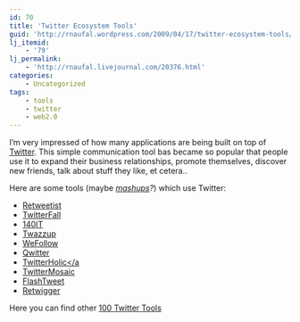 ```yaml
---
id: 70
title: 'Twitter Ecosystem Tools'
guid: 'http://rnaufal.wordpress.com/2009/04/17/twitter-ecosystem-tools/'
lj_itemid:
    - '79'
lj_permalink:
    - 'http://rnaufal.livejournal.com/20376.html'
categories:
    - Uncategorized
tags:
    - tools
    - twitter
    - web2.0
---
```


I’m very impressed of how many applications are being built on top of [Twitter](http://www.twitter.com). This simple communication tool bas became so popular that people use it to expand their business relationships, promote themselves, discover new friends, talk about stuff they like, et cetera..

Here are some tools (maybe *[mashups](http://en.wikipedia.org/wiki/Mashup_(web_application_hybrid))?*) which use Twitter:

- [Retweetist](http://retweetist.com)
- [TwitterFall](http://twitterfall.com)
- [140IT](http://140it.com)
- [Twazzup](http://twazzup.com)
- [WeFollow](http://wefollow.com)
- [Qwitter](http://useqwitter.com/)
- [TwitterHolic&lt;/a](http://twitterholic.com/)
- [TwitterMosaic](http://sxoop.com/twitter/mosaic.pl)
- [FlashTweet](http://www.flashtweet.com/)
- [Retwigger](http://www.retwigger.com/)

Here you can find other [100 Twitter Tools](http://www.sociableblog.com/2009/03/18/100-twitter-tools-to-help-you-achieve-all-your-goals/)